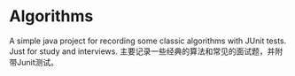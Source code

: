 Algorithms
==========

A simple java project for recording some classic algorithms with JUnit tests.
Just for study and interviews.
主要记录一些经典的算法和常见的面试题，并附带Junit测试。
